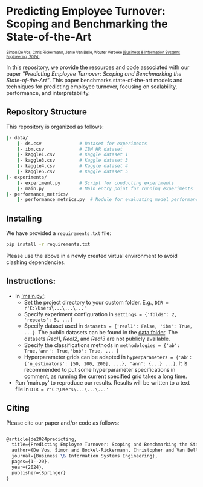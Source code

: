 # Predicting Employee Turnover: Scoping and Benchmarking the State-of-the-Art  
<sub><sub>Simon De Vos, Chris Rickermann, Jente Van Belle, Wouter Verbeke [[Business & Information Systems Engineering, 2024]](https://doi.org/10.1007/s12599-024-00898-z)</sub></sub>  

In this repository, we provide the resources and code associated with our paper *"Predicting Employee Turnover: Scoping and Benchmarking the State-of-the-Art"*. This paper benchmarks state-of-the-art models and techniques for predicting employee turnover, focusing on scalability, performance, and interpretability.  

## Repository Structure
This repository is organized as follows:
```bash
|- data/
    |- ds.csv              # Dataset for experiments
    |- ibm.csv             # IBM HR dataset
    |- kaggle1.csv         # Kaggle dataset 1
    |- kaggle3.csv         # Kaggle dataset 3
    |- kaggle4.csv         # Kaggle dataset 4
    |- kaggle5.csv         # Kaggle dataset 5
|- experiments/
    |- experiment.py       # Script for conducting experiments
    |- main.py             # Main entry point for running experiments
|- performance_metrics/
    |- performance_metrics.py  # Module for evaluating model performance
```

## Installing
We have provided a `requirements.txt` file:
```bash
pip install -r requirements.txt
```
Please use the above in a newly created virtual environment to avoid clashing dependencies.

## Instructions:
- In ['main.py'](https://github.com/SimonDeVos/turnover_prediction/blob/master/experiments/main.py):
  - Set the project directory to your custom folder. E.g., `DIR = r'C:\Users\...\...\...'`
  - Specify experiment configuration in `settings = {'folds': 2, 'repeats': 5, ...}`
  - Specify dataset used in `datasets = {'real1': False, 'ibm': True, ...}`. The public datasets can be found in the [data folder](https://github.com/SimonDeVos/turnover_prediction/tree/7f6389ff91b39770fd232205a7f02fbab1758361/data
). The datasets _Real1_, _Real2_, and _Real3_ are not publicly available.
  - Specify the classifications methods in `methodologies = {'ab': True,'ann': True,'bnb': True, ... }`
  - Hyperparameter grids can be adapted in `hyperparameters = {'ab': {'n_estimators': [50, 100, 200], ...}, 'ann': {...} ...}`. It is recommended to put some hyperparameter specifications in comment, as running the current specified grid takes a long time.
- Run 'main.py' to reproduce our results. Results will be written to a text file in `DIR = r'C:\Users\...\...\...'`

## Citing
Please cite our paper and/or code as follows:

```tex

@article{de2024predicting,
  title={Predicting Employee Turnover: Scoping and Benchmarking the State-of-the-Art},
  author={De Vos, Simon and Bockel-Rickermann, Christopher and Van Belle, Jente and Verbeke, Wouter},
  journal={Business \& Information Systems Engineering},
  pages={1--20},
  year={2024},
  publisher={Springer}
}

```